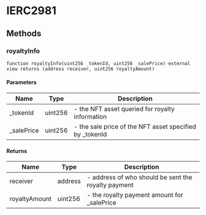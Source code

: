 # IERC2981









## Methods

### royaltyInfo

```solidity
function royaltyInfo(uint256 _tokenId, uint256 _salePrice) external view returns (address receiver, uint256 royaltyAmount)
```





#### Parameters

| Name | Type | Description |
|---|---|---|
| _tokenId | uint256 | - the NFT asset queried for royalty information |
| _salePrice | uint256 | - the sale price of the NFT asset specified by _tokenId |

#### Returns

| Name | Type | Description |
|---|---|---|
| receiver | address | - address of who should be sent the royalty payment |
| royaltyAmount | uint256 | - the royalty payment amount for _salePrice |




